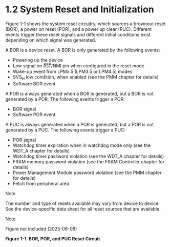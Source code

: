 # 1.2 System Reset and Initialization

Figure 1-1 shows the system reset circuitry, which sources a brownout reset (BOR), a power on reset (POR), and a power up clear (PUC). Different events trigger these reset signals and different initial conditions exist depending on which signal was generated.

A BOR is a device reset. A BOR is only generated by the following events:

- Powering up the device
- Low signal on R̅S̅T̅/NMI pin when configured in the reset mode
- Wake-up event from LPMx.5 (LPM3.5 or LPM4.5) modes
- SVS<sub>H</sub> low condition, when enabled (see the PMM chapter for details)
- Software BOR event

A POR is always generated when a BOR is generated, but a BOR is not generated by a POR. The following events trigger a POR:

- BOR signal
- Software POR event

A PUC is always generated when a POR is generated, but a POR is not generated by a PUC. The following events trigger a PUC:

- POR signal
- Watchdog timer expiration when in watchdog mode only (see the WDT_A chapter for details)
- Watchdog timer password violation (see the WDT_A chapter for details)
- FRAM memory password violation (see the FRAM Controller chapter for details)
- Power Management Module password violation (see the PMM chapter for details)
- Fetch from peripheral area

> [!NOTE]
> The number and type of resets available may vary from device to device. See the device-specific data sheet for all reset sources that are available.

<a name="figure-1-1"></a>

> [!NOTE]
> Figure not included (2025-06-08)

**Figure 1-1. BOR, POR, and PUC Reset Circuit**
